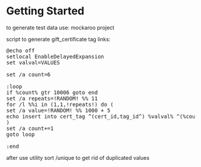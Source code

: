 # Getting Started



to generate test data use: 
mockaroo project

script to generate gift_certificate tag links:

<pre>
@echo off
setlocal EnableDelayedExpansion
set valval=VALUES

set /a count=6

:loop
if %count% gtr 10006 goto end
set /a repeats=!RANDOM! %% 11
for /l %%i in (1,1,!repeats!) do (
set /a value=!RANDOM! %% 1000 + 5
echo insert into cert_tag ^(cert_id,tag_id^) %valval% ^(%count%,!value!^);
)
set /a count+=1
goto loop

:end
</pre>
after use utility sort /unique to get rid of duplicated values

